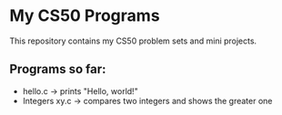 # My CS50 Programs
This repository contains my CS50 problem sets and mini projects.  

## Programs so far:
- hello.c → prints "Hello, world!"
- Integers xy.c → compares two integers and shows the greater one
